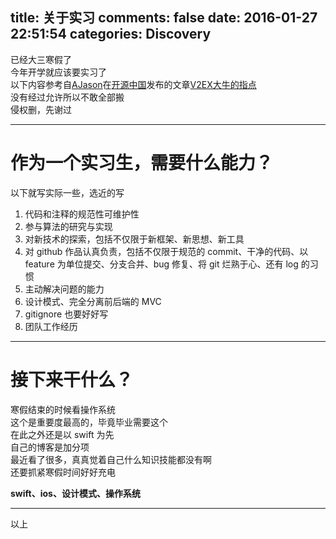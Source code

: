 title: 关于实习
comments: false
date: 2016-01-27 22:51:54
categories: Discovery
---
已经大三寒假了  
今年开学就应该要实习了  
以下内容参考自[AJason](//my.oschina.net/u/1440297)在[开源中国](//www.oschina.net/)发布的文章[V2EX大牛的指点](//my.oschina.net/u/1440297/blog/494690?fromerr=kUzDAUdz)  
没有经过允许所以不敢全部搬  
侵权删，先谢过  
***
# 作为一个实习生，需要什么能力？
以下就写实际一些，选近的写  
1. 代码和注释的规范性可维护性
2. 参与算法的研究与实现    
3. 对新技术的探索，包括不仅限于新框架、新思想、新工具
4. 对 github 作品认真负责，包括不仅限于规范的 commit、干净的代码、以 feature 为单位提交、分支合并、bug 修复、将 git 烂熟于心、还有 log 的习惯
5. 主动解决问题的能力  
6. 设计模式、完全分离前后端的 MVC    
7. gitignore 也要好好写  
8. 团队工作经历    
***
# 接下来干什么？
寒假结束的时候看操作系统  
这个是重要度最高的，毕竟毕业需要这个  
在此之外还是以 swift 为先  
自己的博客是加分项  
最近看了很多，真真觉着自己什么知识技能都没有啊  
还要抓紧寒假时间好好充电

**swift、ios、设计模式、操作系统**  

***
以上
